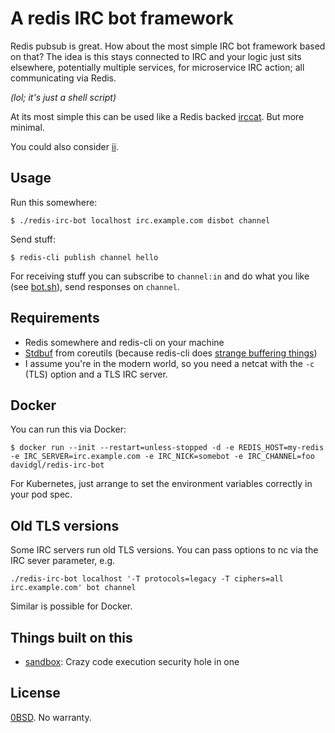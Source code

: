 # A redis IRC bot framework

Redis pubsub is great. How about the most simple IRC bot framework based on
that? The idea is this stays connected to IRC and your logic just sits
elsewhere, potentially multiple services, for microservice IRC action; all
communicating via Redis.

_(lol; it's just a shell script)_

At its most simple this can be used like a Redis backed
[irccat](https://github.com/irccloud/irccat). But more minimal.

You could also consider [ii](https://tools.suckless.org/ii/).

## Usage

Run this somewhere:

```cli
$ ./redis-irc-bot localhost irc.example.com disbot channel
```

Send stuff:

```cli
$ redis-cli publish channel hello
```

For receiving stuff you can subscribe to `channel:in` and do what you like (see
[bot.sh](examples/bot.sh)), send responses on `channel`.

## Requirements

- Redis somewhere and redis-cli on your machine
- [Stdbuf](https://www.gnu.org/software/coreutils/manual/html_node/stdbuf-invocation.html) from coreutils (because redis-cli does [strange buffering things](https://stackoverflow.com/a/66103101))
- I assume you're in the modern world, so you need a netcat with the `-c` (TLS) option and a TLS IRC server.

## Docker

You can run this via Docker:

```cli
$ docker run --init --restart=unless-stopped -d -e REDIS_HOST=my-redis -e IRC_SERVER=irc.example.com -e IRC_NICK=somebot -e IRC_CHANNEL=foo davidgl/redis-irc-bot
```

For Kubernetes, just arrange to set the environment variables correctly in your pod spec.

## Old TLS versions

Some IRC servers run old TLS versions. You can pass options to nc via the IRC sever parameter, e.g.

```
./redis-irc-bot localhost '-T protocols=legacy -T ciphers=all irc.example.com' bot channel
```

Similar is possible for Docker.

## Things built on this

- [sandbox](https://git.sr.ht/~dgl/sandbot): Crazy code execution security hole in one

## License

[0BSD](https://dgl.cx/0bsd). No warranty.
